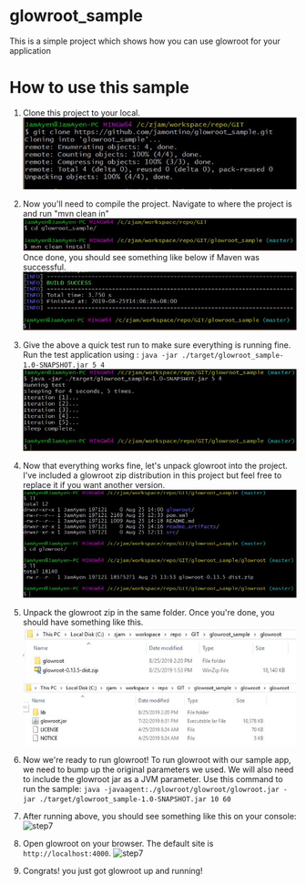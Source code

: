 # glowroot_sample

This is a simple project which shows how you can use glowroot for your application 

# How to use this sample

1. Clone this project to your local.
![step1](./readme_artifacts/1a.jpg)

2. Now you'll need to compile the project. Navigate to where the project is and run "mvn clean in"
![step2a](./readme_artifacts/2a.jpg)
Once done, you should see something like below if Maven was successful.
![step2b](./readme_artifacts/2b.jpg)

3. Give the above a quick test run to make sure everything is running fine.
Run the test application using :
`java -jar ./target/glowroot_sample-1.0-SNAPSHOT.jar 5 4`
![step3](./readme_artifacts/3a.jpg)

4. Now that everything works fine, let's unpack glowroot into the project.
I've included a glowroot zip distribution in this project but feel free to replace it if you want another version.
![step4](./readme_artifacts/4a.jpg)

5. Unpack the glowroot zip in the same folder.
Once you're done, you should have something like this.
![step5](./readme_artifacts/5a.jpg) 
![step5](./readme_artifacts/5b.jpg)

6. Now we're ready to run glowroot!
To run glowroot with our sample app, we need to bump up the original parameters we used.
We will also need to include the glowroot jar as a JVM parameter.
Use this command to run the sample:
```java -javaagent:./glowroot/glowroot/glowroot.jar -jar ./target/glowroot_sample-1.0-SNAPSHOT.jar 10 60```

7. After running above, you should see something like this on your console:
![step7](./readme_artifacts/7a.jpg)

8. Open glowroot on your browser. The default site is `http://localhost:4000`.
![step7](./readme_artifacts/8a.jpg)

9. Congrats! you just got glowroot up and running!